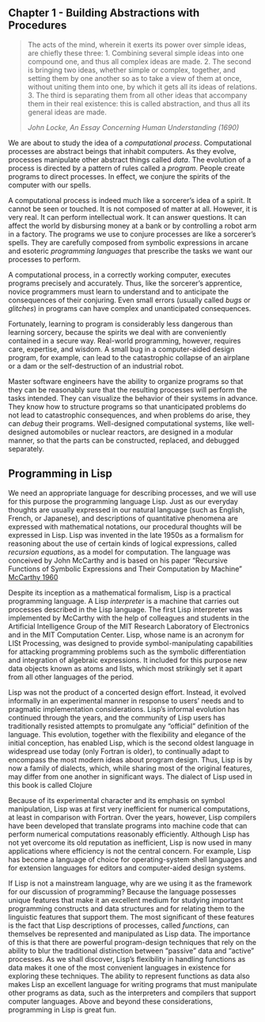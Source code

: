 Chapter 1 - Building Abstractions with Procedures
-------------------------------------------------

<blockquote>The acts of the mind, wherein it exerts its power over
simple ideas, are chiefly these three: 1. Combining several simple
ideas into one compound one, and thus all complex ideas are
made. 2. The second is bringing two ideas, whether simple or complex,
together, and setting them by one another so as to take a view of them
at once, without uniting them into one, by which it gets all its ideas
of relations.  3. The third is separating them from all other ideas
that accompany them in their real existence: this is called
abstraction, and thus all its general ideas are made.

<cite>John Locke, An Essay Concerning Human Understanding (1690)
</cite>

</blockquote>

We are about to study the idea of a *computational process*.
Computational processes are abstract beings that inhabit computers. As
they evolve, processes manipulate other abstract things called *data*.
The evolution of a process is directed by a pattern of rules called a
*program*. People create programs to direct processes. In effect, we
conjure the spirits of the computer with our spells.

A computational process is indeed much like a sorcerer’s idea of a
spirit. It cannot be seen or touched. It is not composed of matter at
all. However, it is very real. It can perform intellectual work. It
can answer questions. It can affect the world by disbursing money at a
bank or by controlling a robot arm in a factory. The programs we use
to conjure processes are like a sorcerer’s spells. They are carefully
composed from symbolic expressions in arcane and esoteric *programming
languages* that prescribe the tasks we want our processes to perform.

A computational process, in a correctly working computer, executes
programs precisely and accurately. Thus, like the sorcerer’s apprentice,
novice programmers must learn to understand and to anticipate the
consequences of their conjuring. Even small errors (usually called
*bugs* or *glitches*) in programs can have complex and unanticipated
consequences.

Fortunately, learning to program is considerably less dangerous than
learning sorcery, because the spirits we deal with are conveniently
contained in a secure way. Real-world programming, however, requires
care, expertise, and wisdom. A small bug in a computer-aided design
program, for example, can lead to the catastrophic collapse of an
airplane or a dam or the self-destruction of an industrial robot.

Master software engineers have the ability to organize programs so
that they can be reasonably sure that the resulting processes will
perform the tasks intended. They can visualize the behavior of their
systems in advance. They know how to structure programs so that
unanticipated problems do not lead to catastrophic consequences, and
when problems do arise, they can *debug* their programs. Well-designed
computational systems, like well-designed automobiles or nuclear
reactors, are designed in a modular manner, so that the parts can be
constructed, replaced, and debugged separately.

## Programming in Lisp

We need an appropriate language for describing processes, and we will
use for this purpose the programming language Lisp. Just as our
everyday thoughts are usually expressed in our natural language (such
as English, French, or Japanese), and descriptions of quantitative
phenomena are expressed with mathematical notations, our procedural
thoughts will be expressed in Lisp. Lisp was invented in the late
1950s as a formalism for reasoning about the use of certain kinds of
logical expressions, called *recursion equations*, as a model for
computation. The language was conceived by John McCarthy and is based
on his paper “Recursive Functions of Symbolic Expressions and Their
Computation by Machine”
[McCarthy 1960](http://www-formal.stanford.edu/jmc/recursive.pdf)

Despite its inception as a mathematical formalism, Lisp is a practical
programming language. A Lisp *interpreter* is a machine that carries
out processes described in the Lisp language. The first Lisp
interpreter was implemented by McCarthy with the help of colleagues
and students in the Artificial Intelligence Group of the MIT Research
Laboratory of Electronics and in the MIT Computation Center. Lisp,
whose name is an acronym for LISt Processing, was designed to provide
symbol-manipulating capabilities for attacking programming problems
such as the symbolic differentiation and integration of algebraic
expressions. It included for this purpose new data objects known as
atoms and lists, which most strikingly set it apart from all other
languages of the period.

Lisp was not the product of a concerted design effort. Instead, it
evolved informally in an experimental manner in response to users’ needs
and to pragmatic implementation considerations. Lisp’s informal
evolution has continued through the years, and the community of Lisp
users has traditionally resisted attempts to promulgate any “official”
definition of the language. This evolution, together with the
flexibility and elegance of the initial conception, has enabled Lisp,
which is the second oldest language in widespread use today (only
Fortran is older), to continually adapt to encompass the most modern
ideas about program design. Thus, Lisp is by now a family of dialects,
which, while sharing most of the original features, may differ from one
another in significant ways. The dialect of Lisp used in this book is
called Clojure

Because of its experimental character and its emphasis on symbol
manipulation, Lisp was at first very inefficient for numerical
computations, at least in comparison with Fortran. Over the years,
however, Lisp compilers have been developed that translate programs
into machine code that can perform numerical computations reasonably
efficiently. Although Lisp has not yet overcome its old reputation as
inefficient, Lisp is now used in many applications where efficiency is
not the central concern. For example, Lisp has become a language of
choice for operating-system shell languages and for extension
languages for editors and computer-aided design systems.

If Lisp is not a mainstream language, why are we using it as the
framework for our discussion of programming? Because the language
possesses unique features that make it an excellent medium for
studying important programming constructs and data structures and for
relating them to the linguistic features that support them. The most
significant of these features is the fact that Lisp descriptions of
processes, called *functions*, can themselves be represented and
manipulated as Lisp data. The importance of this is that there are
powerful program-design techniques that rely on the ability to blur
the traditional distinction between “passive” data and “active”
processes.  As we shall discover, Lisp’s flexibility in handling
functions as data makes it one of the most convenient languages in
existence for exploring these techniques. The ability to represent
functions as data also makes Lisp an excellent language for writing
programs that must manipulate other programs as data, such as the
interpreters and compilers that support computer languages. Above and
beyond these considerations, programming in Lisp is great fun.
